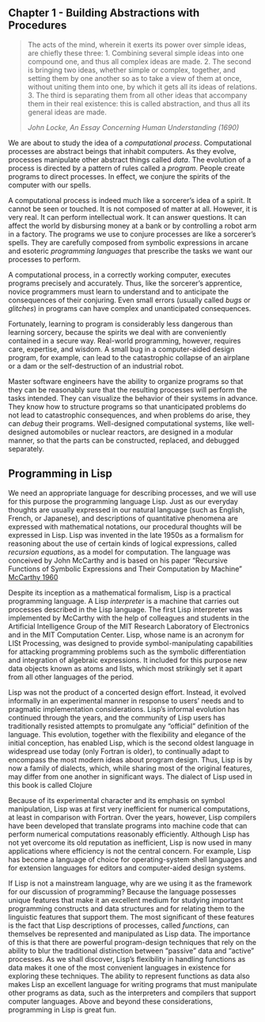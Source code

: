 Chapter 1 - Building Abstractions with Procedures
-------------------------------------------------

<blockquote>The acts of the mind, wherein it exerts its power over
simple ideas, are chiefly these three: 1. Combining several simple
ideas into one compound one, and thus all complex ideas are
made. 2. The second is bringing two ideas, whether simple or complex,
together, and setting them by one another so as to take a view of them
at once, without uniting them into one, by which it gets all its ideas
of relations.  3. The third is separating them from all other ideas
that accompany them in their real existence: this is called
abstraction, and thus all its general ideas are made.

<cite>John Locke, An Essay Concerning Human Understanding (1690)
</cite>

</blockquote>

We are about to study the idea of a *computational process*.
Computational processes are abstract beings that inhabit computers. As
they evolve, processes manipulate other abstract things called *data*.
The evolution of a process is directed by a pattern of rules called a
*program*. People create programs to direct processes. In effect, we
conjure the spirits of the computer with our spells.

A computational process is indeed much like a sorcerer’s idea of a
spirit. It cannot be seen or touched. It is not composed of matter at
all. However, it is very real. It can perform intellectual work. It
can answer questions. It can affect the world by disbursing money at a
bank or by controlling a robot arm in a factory. The programs we use
to conjure processes are like a sorcerer’s spells. They are carefully
composed from symbolic expressions in arcane and esoteric *programming
languages* that prescribe the tasks we want our processes to perform.

A computational process, in a correctly working computer, executes
programs precisely and accurately. Thus, like the sorcerer’s apprentice,
novice programmers must learn to understand and to anticipate the
consequences of their conjuring. Even small errors (usually called
*bugs* or *glitches*) in programs can have complex and unanticipated
consequences.

Fortunately, learning to program is considerably less dangerous than
learning sorcery, because the spirits we deal with are conveniently
contained in a secure way. Real-world programming, however, requires
care, expertise, and wisdom. A small bug in a computer-aided design
program, for example, can lead to the catastrophic collapse of an
airplane or a dam or the self-destruction of an industrial robot.

Master software engineers have the ability to organize programs so
that they can be reasonably sure that the resulting processes will
perform the tasks intended. They can visualize the behavior of their
systems in advance. They know how to structure programs so that
unanticipated problems do not lead to catastrophic consequences, and
when problems do arise, they can *debug* their programs. Well-designed
computational systems, like well-designed automobiles or nuclear
reactors, are designed in a modular manner, so that the parts can be
constructed, replaced, and debugged separately.

## Programming in Lisp

We need an appropriate language for describing processes, and we will
use for this purpose the programming language Lisp. Just as our
everyday thoughts are usually expressed in our natural language (such
as English, French, or Japanese), and descriptions of quantitative
phenomena are expressed with mathematical notations, our procedural
thoughts will be expressed in Lisp. Lisp was invented in the late
1950s as a formalism for reasoning about the use of certain kinds of
logical expressions, called *recursion equations*, as a model for
computation. The language was conceived by John McCarthy and is based
on his paper “Recursive Functions of Symbolic Expressions and Their
Computation by Machine”
[McCarthy 1960](http://www-formal.stanford.edu/jmc/recursive.pdf)

Despite its inception as a mathematical formalism, Lisp is a practical
programming language. A Lisp *interpreter* is a machine that carries
out processes described in the Lisp language. The first Lisp
interpreter was implemented by McCarthy with the help of colleagues
and students in the Artificial Intelligence Group of the MIT Research
Laboratory of Electronics and in the MIT Computation Center. Lisp,
whose name is an acronym for LISt Processing, was designed to provide
symbol-manipulating capabilities for attacking programming problems
such as the symbolic differentiation and integration of algebraic
expressions. It included for this purpose new data objects known as
atoms and lists, which most strikingly set it apart from all other
languages of the period.

Lisp was not the product of a concerted design effort. Instead, it
evolved informally in an experimental manner in response to users’ needs
and to pragmatic implementation considerations. Lisp’s informal
evolution has continued through the years, and the community of Lisp
users has traditionally resisted attempts to promulgate any “official”
definition of the language. This evolution, together with the
flexibility and elegance of the initial conception, has enabled Lisp,
which is the second oldest language in widespread use today (only
Fortran is older), to continually adapt to encompass the most modern
ideas about program design. Thus, Lisp is by now a family of dialects,
which, while sharing most of the original features, may differ from one
another in significant ways. The dialect of Lisp used in this book is
called Clojure

Because of its experimental character and its emphasis on symbol
manipulation, Lisp was at first very inefficient for numerical
computations, at least in comparison with Fortran. Over the years,
however, Lisp compilers have been developed that translate programs
into machine code that can perform numerical computations reasonably
efficiently. Although Lisp has not yet overcome its old reputation as
inefficient, Lisp is now used in many applications where efficiency is
not the central concern. For example, Lisp has become a language of
choice for operating-system shell languages and for extension
languages for editors and computer-aided design systems.

If Lisp is not a mainstream language, why are we using it as the
framework for our discussion of programming? Because the language
possesses unique features that make it an excellent medium for
studying important programming constructs and data structures and for
relating them to the linguistic features that support them. The most
significant of these features is the fact that Lisp descriptions of
processes, called *functions*, can themselves be represented and
manipulated as Lisp data. The importance of this is that there are
powerful program-design techniques that rely on the ability to blur
the traditional distinction between “passive” data and “active”
processes.  As we shall discover, Lisp’s flexibility in handling
functions as data makes it one of the most convenient languages in
existence for exploring these techniques. The ability to represent
functions as data also makes Lisp an excellent language for writing
programs that must manipulate other programs as data, such as the
interpreters and compilers that support computer languages. Above and
beyond these considerations, programming in Lisp is great fun.
